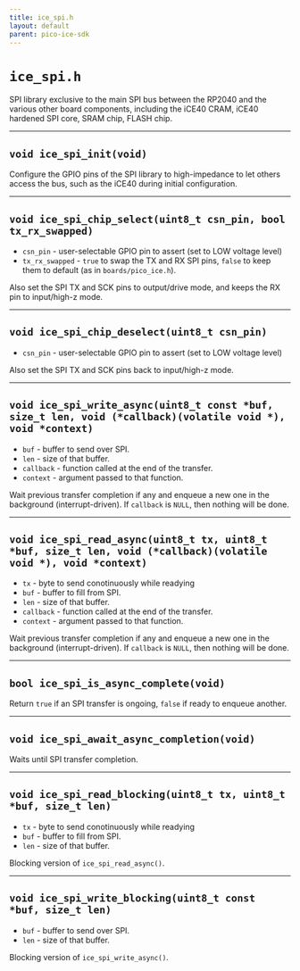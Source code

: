 ```yaml
---
title: ice_spi.h
layout: default
parent: pico-ice-sdk
---
```


# `ice_spi.h`

SPI library exclusive to the main SPI bus between the RP2040 and the various other board components,
including the iCE40 CRAM, iCE40 hardened SPI core, SRAM chip, FLASH chip.

---

## `void ice_spi_init(void)`

Configure the GPIO pins of the SPI library to high-impedance to let others access the bus,
such as the iCE40 during initial configuration.

---

## `void ice_spi_chip_select(uint8_t csn_pin, bool tx_rx_swapped)`

* `csn_pin` - user-selectable GPIO pin to assert (set to LOW voltage level)
* `tx_rx_swapped` - `true` to swap the TX and RX SPI pins,
  `false` to keep them to default (as in `boards/pico_ice.h`).

Also set the SPI TX and SCK pins to output/drive mode, and keeps the RX pin to input/high-z mode.

---

## `void ice_spi_chip_deselect(uint8_t csn_pin)`

* `csn_pin` - user-selectable GPIO pin to assert (set to LOW voltage level)

Also set the SPI TX and SCK pins back to input/high-z mode.

---

## `void ice_spi_write_async(uint8_t const *buf, size_t len, void (*callback)(volatile void *), void *context)`

* `buf` - buffer to send over SPI.
* `len` - size of that buffer.
* `callback` - function called at the end of the transfer.
* `context` - argument passed to that function.

Wait previous transfer completion if any and enqueue a new one in the background (interrupt-driven).
If `callback` is `NULL`, then nothing will be done.

---

## `void ice_spi_read_async(uint8_t tx, uint8_t *buf, size_t len, void (*callback)(volatile void *), void *context)`

* `tx` - byte to send conotinuously while readying
* `buf` - buffer to fill from SPI.
* `len` - size of that buffer.
* `callback` - function called at the end of the transfer.
* `context` - argument passed to that function.

Wait previous transfer completion if any and enqueue a new one in the background (interrupt-driven).
If `callback` is `NULL`, then nothing will be done.

---

## `bool ice_spi_is_async_complete(void)`

Return `true` if an SPI transfer is ongoing, `false` if ready to enqueue another.

---

## `void ice_spi_await_async_completion(void)`

Waits until SPI transfer completion.

---

## `void ice_spi_read_blocking(uint8_t tx, uint8_t *buf, size_t len)`

* `tx` - byte to send conotinuously while readying
* `buf` - buffer to fill from SPI.
* `len` - size of that buffer.

Blocking version of `ice_spi_read_async()`.

---

## `void ice_spi_write_blocking(uint8_t const *buf, size_t len)`

* `buf` - buffer to send over SPI.
* `len` - size of that buffer.

Blocking version of `ice_spi_write_async()`.
